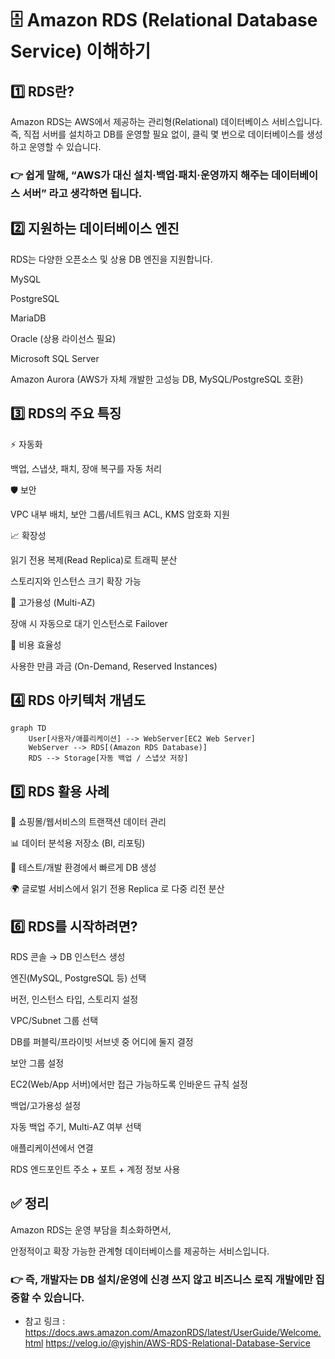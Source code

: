 # 🗄️ Amazon RDS (Relational Database Service) 이해하기

## 1️⃣ RDS란?

Amazon RDS는 AWS에서 제공하는 관리형(Relational) 데이터베이스 서비스입니다.
즉, 직접 서버를 설치하고 DB를 운영할 필요 없이, 클릭 몇 번으로 데이터베이스를 생성하고 운영할 수 있습니다.

### 👉 쉽게 말해, “AWS가 대신 설치·백업·패치·운영까지 해주는 데이터베이스 서버” 라고 생각하면 됩니다.


## 2️⃣ 지원하는 데이터베이스 엔진

RDS는 다양한 오픈소스 및 상용 DB 엔진을 지원합니다.

MySQL

PostgreSQL

MariaDB

Oracle (상용 라이선스 필요)

Microsoft SQL Server

Amazon Aurora (AWS가 자체 개발한 고성능 DB, MySQL/PostgreSQL 호환)

## 3️⃣ RDS의 주요 특징

⚡ 자동화

백업, 스냅샷, 패치, 장애 복구를 자동 처리

🛡️ 보안

VPC 내부 배치, 보안 그룹/네트워크 ACL, KMS 암호화 지원

📈 확장성

읽기 전용 복제(Read Replica)로 트래픽 분산

스토리지와 인스턴스 크기 확장 가능

🔄 고가용성 (Multi-AZ)

장애 시 자동으로 대기 인스턴스로 Failover

💸 비용 효율성

사용한 만큼 과금 (On-Demand, Reserved Instances)

## 4️⃣ RDS 아키텍처 개념도

```mermaid
graph TD
    User[사용자/애플리케이션] --> WebServer[EC2 Web Server]
    WebServer --> RDS[(Amazon RDS Database)]
    RDS --> Storage[자동 백업 / 스냅샷 저장]
```

## 5️⃣ RDS 활용 사례

🛒 쇼핑몰/웹서비스의 트랜잭션 데이터 관리

📊 데이터 분석용 저장소 (BI, 리포팅)

🧪 테스트/개발 환경에서 빠르게 DB 생성

🌍 글로벌 서비스에서 읽기 전용 Replica 로 다중 리전 분산

## 6️⃣ RDS를 시작하려면?

RDS 콘솔 → DB 인스턴스 생성

엔진(MySQL, PostgreSQL 등) 선택

버전, 인스턴스 타입, 스토리지 설정

VPC/Subnet 그룹 선택

DB를 퍼블릭/프라이빗 서브넷 중 어디에 둘지 결정

보안 그룹 설정

EC2(Web/App 서버)에서만 접근 가능하도록 인바운드 규칙 설정

백업/고가용성 설정

자동 백업 주기, Multi-AZ 여부 선택

애플리케이션에서 연결

RDS 엔드포인트 주소 + 포트 + 계정 정보 사용

## ✅ 정리

Amazon RDS는 운영 부담을 최소화하면서,

안정적이고 확장 가능한 관계형 데이터베이스를 제공하는 서비스입니다.

### 👉 즉, 개발자는 DB 설치/운영에 신경 쓰지 않고 비즈니스 로직 개발에만 집중할 수 있습니다.

* 참고 링크 :
https://docs.aws.amazon.com/AmazonRDS/latest/UserGuide/Welcome.html
https://velog.io/@yjshin/AWS-RDS-Relational-Database-Service

